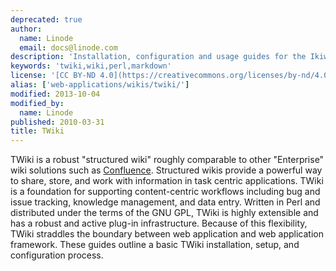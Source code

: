 ```yaml
---
deprecated: true
author:
  name: Linode
  email: docs@linode.com
description: 'Installation, configuration and usage guides for the Ikiwiki wiki system.'
keywords: 'twiki,wiki,perl,markdown'
license: '[CC BY-ND 4.0](https://creativecommons.org/licenses/by-nd/4.0)'
alias: ['web-applications/wikis/twiki/']
modified: 2013-10-04
modified_by:
  name: Linode
published: 2010-03-31
title: TWiki
---
```




TWiki is a robust "structured wiki" roughly comparable to other "Enterprise" wiki solutions such as [Confluence](/docs/web-applications/wikis/confluence/). Structured wikis provide a powerful way to share, store, and work with information in task centric applications. TWiki is a foundation for supporting content-centric workflows including bug and issue tracking, knowledge management, and data entry. Written in Perl and distributed under the terms of the GNU GPL, TWiki is highly extensible and has a robust and active plug-in infrastructure. Because of this flexibility, TWiki straddles the boundary between web application and web application framework. These guides outline a basic TWiki installation, setup, and configuration process.



